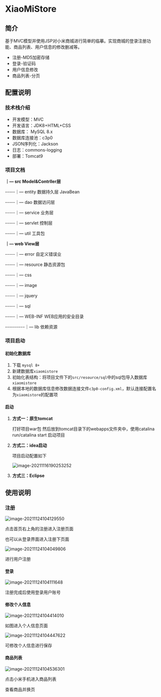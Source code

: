 # XiaoMiStore

## 简介

基于MVC模型并使用JSP对小米商城进行简单的临摹。实现商城的登录注册功能、商品列表、用户信息的修改删减等。

* 注册-MD5加密存储
* 登录-验证码
* 用户信息修改
* 商品列表-分页

## 配置说明

### 技术栈介绍

* 开发模型：MVC
* 开发语言：JDK8+HTML+CSS
* 数据库： MySQL 8.x
* 数据库连接池：c3p0
* JSON序列化：Jackson
* 日志：commons-logging
* 部署：Tomcat9

### 项目文档

**｜— src Model&Contrller层**

 -----｜— entity 数据持久层 JavaBean

 -----｜— dao 数据访问层

 -----｜— service 业务层

 -----｜— servlet 控制层

 -----｜— util 工具包

**｜— web View层**

 -----｜— error 自定义错误业

 -----｜— resource 静态资源包

 -----｜— css

 -----｜— image

 -----｜— jquery

 -----｜— sql

 -----｜— WEB-INF WEB应用的安全目录

 ----------｜— lib 依赖资源

### 项目启动

#### 初始化数据库

1. 下载 `mysql 8+`
2. 新建数据库`xiaomistore`
3. 初始化表结构：将项目文件下的`src/resource/sql`中的sql包导入数据库`xiaomistore`
4. 根据本地的数据库信息修改数据连接文件`c3p0-config.xml`，默认连接配置名为`xiaomistore`的配置项

#### 启动

1. **方式一：原生tomcat**

   打好项目war包 然后放到tomcat目录下的webapps文件夹中，使用catalina run/catalina start 启动项目

2. **方式二：idea启动**

   项目启动配置如下

   ![image-20211116190253252](https://cdn.jsdelivr.net/gh/1065464173/markdown-image-rep/20211116190253.png)

3. **方式三：Eclipse**

## 使用说明

### 注册

![image-20211124104129550](https://cdn.jsdelivr.net/gh/1065464173/markdown-image-rep/20211124104129.png)

点击首页右上角的注册进入注册页面

也可以从登录界面进入注册下页面

![image-20211124104049806](https://cdn.jsdelivr.net/gh/1065464173/markdown-image-rep/20211124104049.png)

进行用户注册

#### 登录

![image-20211124104111648](https://cdn.jsdelivr.net/gh/1065464173/markdown-image-rep/20211124104111.png)

注册完成后使用登录用户账号

#### 修改个人信息

![image-20211124104414010](https://cdn.jsdelivr.net/gh/1065464173/markdown-image-rep/20211124104414.png)

如图进入个人信息页面

![image-20211124104447622](https://cdn.jsdelivr.net/gh/1065464173/markdown-image-rep/20211124104447.png)

可修改个人信息进行保存

#### 商品列表

![image-20211124104536301](https://cdn.jsdelivr.net/gh/1065464173/markdown-image-rep/20211124104536.png)

点击小米手机进入商品列表

查看商品并换页